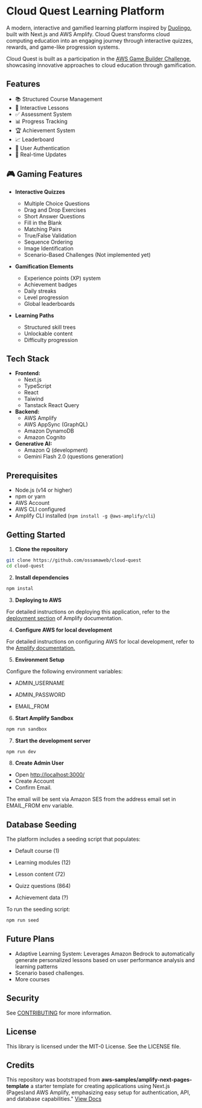 # Cloud Quest Learning Platform

A modern, interactive and gamified learning platform inspired by [Duolingo](https://www.duolingo.com), built with Next.js and AWS Amplify. Cloud Quest transforms cloud computing education into an engaging journey through interactive quizzes, rewards, and game-like progression systems.

Cloud Quest is built as a participation in the [AWS Game Builder Challenge](https://devpost.com/submit-to/22661-aws-game-builder-challenge), showcasing innovative approaches to cloud education through gamification.

## Features

- 📚 Structured Course Management
- 📝 Interactive Lessons
- ✅ Assessment System
- 📊 Progress Tracking
- 🏆 Achievement System
- 📈 Leaderboard
- 👥 User Authentication
- 🔄 Real-time Updates

## 🎮 Gaming Features

- **Interactive Quizzes**

  - Multiple Choice Questions
  - Drag and Drop Exercises
  - Short Answer Questions
  - Fill in the Blank
  - Matching Pairs
  - True/False Validation
  - Sequence Ordering
  - Image Identification
  - Scenario-Based Challenges (Not implemented yet)

- **Gamification Elements**

  - Experience points (XP) system
  - Achievement badges
  - Daily streaks
  - Level progression
  - Global leaderboards

- **Learning Paths**
  - Structured skill trees
  - Unlockable content
  - Difficulty progression

## Tech Stack

- **Frontend:**
  - Next.js
  - TypeScript
  - React
  - Taiwind
  - Tanstack React Query
- **Backend:**
  - AWS Amplify
  - AWS AppSync (GraphQL)
  - Amazon DynamoDB
  - Amazon Cognito
- **Generative AI:**
  - Amazon Q (development)
  - Gemini Flash 2.0 (questions generation)

## Prerequisites

- Node.js (v14 or higher)
- npm or yarn
- AWS Account
- AWS CLI configured
- Amplify CLI installed (`npm install -g @aws-amplify/cli`)

## Getting Started

1. **Clone the repository**

```bash
git clone https://github.com/ossamaweb/cloud-quest
cd cloud-quest
```

2. **Install dependencies**

```bash
npm instal
```

3. **Deploying to AWS**

For detailed instructions on deploying this application, refer to the [deployment section](https://docs.amplify.aws/nextjs/start/quickstart/nextjs-pages-router/#deploy-a-fullstack-app-to-aws) of Amplify documentation.

4. **Configure AWS for local development**

For detailed instructions on configuring AWS for local development, refer to the [Amplify documentation.](https://docs.amplify.aws/nextjs/start/account-setup/)

5. **Environment Setup**

Configure the following environment variables:

- ADMIN_USERNAME

- ADMIN_PASSWORD

- EMAIL_FROM

6. **Start Amplify Sandbox**

```bash
npm run sandbox
```

7. **Start the development server**

```bash
npm run dev
```

8. **Create Admin User**

- Open [http://localhost:3000/](http://localhost:3000/)
- Create Account
- Confirm Email.

The email will be sent via Amazon SES from the address email set in EMAIL_FROM env variable.

## Database Seeding

The platform includes a seeding script that populates:

- Default course (1)

- Learning modules (12)

- Lesson content (72)

- Quizz questions (864)

- Achievement data (?)

To run the seeding script:

```bash
npm run seed
```

## Future Plans

- Adaptive Learning System: Leverages Amazon Bedrock to automatically generate personalized lessons based on user performance analysis and learning patterns
- Scenario based challenges.
- More courses

## Security

See [CONTRIBUTING](CONTRIBUTING.md#security-issue-notifications) for more information.

## License

This library is licensed under the MIT-0 License. See the LICENSE file.

## Credits

This repository was bootstraped from **aws-samples/amplify-next-pages-template** a starter template for creating applications using Next.js (Pages)and AWS Amplify, emphasizing easy setup for authentication, API, and database capabilities." [View Docs](https://docs.amplify.aws/nextjs/start/quickstart/nextjs-pages-router)
